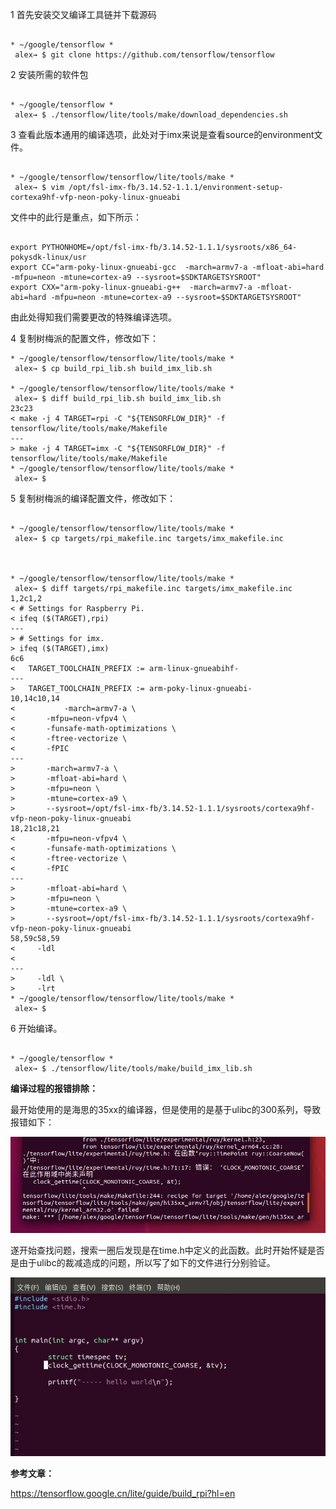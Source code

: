 1 首先安装交叉编译工具链并下载源码

```shell

* ~/google/tensorflow *
 alex→ $ git clone https://github.com/tensorflow/tensorflow
```

2 安装所需的软件包

```shell

* ~/google/tensorflow *
 alex→ $ ./tensorflow/lite/tools/make/download_dependencies.sh
```

3 查看此版本通用的编译选项，此处对于imx来说是查看source的environment文件。

```shell

* ~/google/tensorflow/tensorflow/lite/tools/make *
 alex→ $ vim /opt/fsl-imx-fb/3.14.52-1.1.1/environment-setup-cortexa9hf-vfp-neon-poky-linux-gnueabi 
```

文件中的此行是重点，如下所示：

```shell

export PYTHONHOME=/opt/fsl-imx-fb/3.14.52-1.1.1/sysroots/x86_64-pokysdk-linux/usr
export CC="arm-poky-linux-gnueabi-gcc  -march=armv7-a -mfloat-abi=hard -mfpu=neon -mtune=cortex-a9 --sysroot=$SDKTARGETSYSROOT"
export CXX="arm-poky-linux-gnueabi-g++  -march=armv7-a -mfloat-abi=hard -mfpu=neon -mtune=cortex-a9 --sysroot=$SDKTARGETSYSROOT"
```

由此处得知我们需要更改的特殊编译选项。

4 复制树梅派的配置文件，修改如下：

```shell
* ~/google/tensorflow/tensorflow/lite/tools/make *
 alex→ $ cp build_rpi_lib.sh build_imx_lib.sh 

* ~/google/tensorflow/tensorflow/lite/tools/make *
 alex→ $ diff build_rpi_lib.sh build_imx_lib.sh 
23c23
< make -j 4 TARGET=rpi -C "${TENSORFLOW_DIR}" -f tensorflow/lite/tools/make/Makefile
---
> make -j 4 TARGET=imx -C "${TENSORFLOW_DIR}" -f tensorflow/lite/tools/make/Makefile
* ~/google/tensorflow/tensorflow/lite/tools/make *
 alex→ $ 
```

5 复制树梅派的编译配置文件，修改如下：

```shell

* ~/google/tensorflow/tensorflow/lite/tools/make *
 alex→ $ cp targets/rpi_makefile.inc targets/imx_makefile.inc 



* ~/google/tensorflow/tensorflow/lite/tools/make *
 alex→ $ diff targets/rpi_makefile.inc targets/imx_makefile.inc 
1,2c1,2
< # Settings for Raspberry Pi.
< ifeq ($(TARGET),rpi)
---
> # Settings for imx.
> ifeq ($(TARGET),imx)
6c6
<   TARGET_TOOLCHAIN_PREFIX := arm-linux-gnueabihf-
---
>   TARGET_TOOLCHAIN_PREFIX := arm-poky-linux-gnueabi-
10,14c10,14
< 			-march=armv7-a \
<       -mfpu=neon-vfpv4 \
<       -funsafe-math-optimizations \
<       -ftree-vectorize \
<       -fPIC
---
>       -march=armv7-a \
>       -mfloat-abi=hard \
>       -mfpu=neon \
>       -mtune=cortex-a9 \
>       --sysroot=/opt/fsl-imx-fb/3.14.52-1.1.1/sysroots/cortexa9hf-vfp-neon-poky-linux-gnueabi
18,21c18,21
<       -mfpu=neon-vfpv4 \
<       -funsafe-math-optimizations \
<       -ftree-vectorize \
<       -fPIC
---
>       -mfloat-abi=hard \
>       -mfpu=neon \
>       -mtune=cortex-a9 \
>       --sysroot=/opt/fsl-imx-fb/3.14.52-1.1.1/sysroots/cortexa9hf-vfp-neon-poky-linux-gnueabi
58,59c58,59
<     -ldl
< 
---
>     -ldl \
>     -lrt
* ~/google/tensorflow/tensorflow/lite/tools/make *
 alex→ $ 
```

6 开始编译。

```shell

* ~/google/tensorflow *
 alex→ $ ./tensorflow/lite/tools/make/build_imx_lib.sh 
```

**编译过程的报错排除：**

最开始使用的是海思的35xx的编译器，但是使用的是基于ulibc的300系列，导致报错如下：

![title](../../.local/static/2019/7/2/tensorflow_error.1566896275150.png)

遂开始查找问题，搜索一圈后发现是在time.h中定义的此函数。此时开始怀疑是否是由于ulibc的裁减造成的问题，所以写了如下的文件进行分别验证。

![title](../../.local/static/2019/7/2/test_c.1566896421922.jpg)

**参考文章：**

https://tensorflow.google.cn/lite/guide/build_rpi?hl=en

